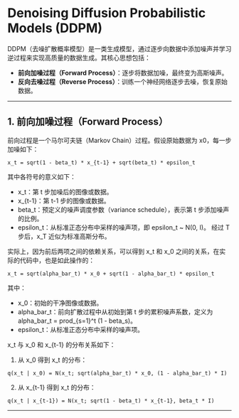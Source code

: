 # Denoising Diffusion Probabilistic Models (DDPM)

DDPM（去噪扩散概率模型）是一类生成模型，通过逐步向数据中添加噪声并学习逆过程来实现高质量的数据生成。其核心思想包括：
- **前向加噪过程（Forward Process）**：逐步将数据加噪，最终变为高斯噪声。
- **反向去噪过程（Reverse Process）**：训练一个神经网络逐步去噪，恢复原始数据。

---

## 1. 前向加噪过程（Forward Process）

前向过程是一个马尔可夫链（Markov Chain）过程。假设原始数据为 x0，每一步加噪如下：

```
x_t = sqrt(1 - beta_t) * x_{t-1} + sqrt(beta_t) * epsilon_t
```


其中各符号的意义如下：

- x_t：第 t 步加噪后的图像或数据。
- x_{t-1}：第 t-1 步的图像或数据。
- beta_t：预定义的噪声调度参数（variance schedule），表示第 t 步添加噪声的比例。
- epsilon_t：从标准正态分布中采样的噪声项，即 epsilon_t ~ N(0, I)。
经过 T 步后，x_T 近似为标准高斯分布。




实际上，因为前后两项之间的依赖关系，可以得到 x_t 和 x_0 之间的关系，在实际的代码中，也是如此操作的：

```
x_t = sqrt(alpha_bar_t) * x_0 + sqrt(1 - alpha_bar_t) * epsilon_t
```

其中：

- x_0：初始的干净图像或数据。
- alpha_bar_t：前向扩散过程中从初始到第 t 步的累积噪声系数，定义为 alpha_bar_t = prod_{s=1}^t (1 - beta_s)。
- epsilon_t：从标准正态分布中采样的噪声项。


x_t 与 x_0 和 x_{t-1} 的分布关系如下：

1. 从 x_0 得到 x_t 的分布：

```
q(x_t | x_0) = N(x_t; sqrt(alpha_bar_t) * x_0, (1 - alpha_bar_t) * I)
```

2. 从 x_{t-1} 得到 x_t 的分布：

```
q(x_t | x_{t-1}) = N(x_t; sqrt(1 - beta_t) * x_{t-1}, beta_t * I)
```

---

